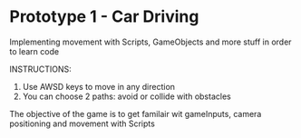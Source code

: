 # Prototype 1 - Car Driving
 Implementing movement with Scripts, GameObjects and more stuff in order to learn code

INSTRUCTIONS:

1. Use AWSD keys to move in any direction
2. You can choose 2 paths: avoid or collide with obstacles

The objective of the game is to get familair wit gameInputs, camera positioning and movement with Scripts
